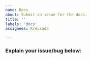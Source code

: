 ```yaml
---
name: Docs
about: Submit an issue for the docs.
title: ''
labels: 'docs'
assignees: Kreusada

---
```


### Explain your issue/bug below:

<replace this text>